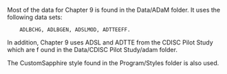 Most of the data for Chapter 9 is found in the Data/ADaM folder. It uses the following data sets:

		ADLBCHG, ADLBGEN, ADSLMOD, ADTTEEFF.
In addition, Chapter 9 uses ADSL and ADTTE from the CDISC Pilot Study which are f ound in the Data/CDISC Pilot Study/adam folder.

The CustomSapphire style found in the Program/Styles folder is also used.
